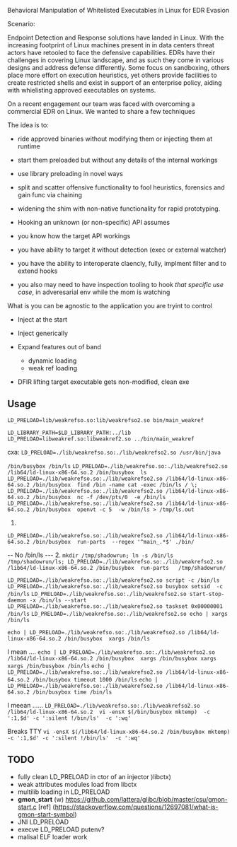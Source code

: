 Behavioral Manipulation of Whitelisted Executables in Linux for EDR Evasion

Scenario:

Endpoint Detection and Response solutions have landed in Linux. With the increasing footprint of Linux machines present in in data centers threat actors have retooled to face the defensive capabilities. EDRs have their challenges in covering Linux landscape, and as such they come in various designs and address defense differently. Some focus on sandboxing, others place more effort on execution heuristics, yet others provide facilities to create restricted shells and exist in support of an enterprise policy, aiding with whielisting approved executables on systems. 

On a recent engagement  our team  was faced with overcoming a commercial EDR on Linux. We wanted to share a few techniques  

The idea is to: 
- ride approved binaries without modifying them or injecting them at runtime
- start them preloaded but without any details of the internal workings 
- use library preloading in novel ways
- split and scatter offensive functionality to fool heuristics, forensics and gain func via chaining
- widening the shim with non-native functionality for rapid prototyping. 


- Hooking an unknown (or non-specific) API assumes 
 - you know how the target API workings
 - you have ability to target it without detection (exec or external watcher)
 - you have the ability to interoperate claencly, fully, implment filter and to extend hooks
 - you also may need to have inspection tooling to hook *that specific use case*, in adveresarial env while the mom is watching


What is you can be agnostic to the application you are tryint to control
- Inject at the start
- Inject generically 
- Expand features out of band
	- dynamic loading
	- weak ref loading

- DFIR lifting target executable gets non-modified, clean exe


## Usage

`LD_PRELOAD=lib/weakrefso.so:lib/weakrefso2.so bin/main_weakref`

`LD_LIBRARY_PATH=$LD_LIBRARY_PATH:../lib LD_PRELOAD=libweakref.so:libweakref2.so ../bin/main_weakref`

cxa: `LD_PRELOAD=./lib/weakrefso.so:./lib/weakrefso2.so /usr/bin/java`

`/bin/busybox /bin/ls`
` LD_PRELOAD=./lib/weakrefso.so:./lib/weakrefso2.so /lib64/ld-linux-x86-64.so.2 /bin/busybox  ls `
`LD_PRELOAD=./lib/weakrefso.so:./lib/weakrefso2.so /lib64/ld-linux-x86-64.so.2 /bin/busybox  find /bin -name cat -exec /bin/ls / \; `
`LD_PRELOAD=./lib/weakrefso.so:./lib/weakrefso2.so /lib64/ld-linux-x86-64.so.2 /bin/busybox  nc -f /dev/pts/0  -e /bin/ls`
`LD_PRELOAD=./lib/weakrefso.so:./lib/weakrefso2.so /lib64/ld-linux-x86-64.so.2 /bin/busybox  openvt -c 5  -w /bin/ls > /tmp/ls.out`

1. 
`LD_PRELOAD=./lib/weakrefso.so:./lib/weakrefso2.so /lib64/ld-linux-x86-64.so.2 /bin/busybox  run-parts  --regex '^main_.*$' ./bin/`

-- No /bin/ls ---
2. `mkdir /tmp/shadowrun; ln -s /bin/ls /tmp/shadowrun/ls; LD_PRELOAD=./lib/weakrefso.so:./lib/weakrefso2.so /lib64/ld-linux-x86-64.so.2 /bin/busybox  run-parts   /tmp/shadowrun/`

`LD_PRELOAD=./lib/weakrefso.so:./lib/weakrefso2.so script -c /bin/ls`
`LD_PRELOAD=./lib/weakrefso.so:./lib/weakrefso2.so busybox setsid  -c /bin/ls`
`LD_PRELOAD=./lib/weakrefso.so:./lib/weakrefso2.so start-stop-daemon -x /bin/ls --start`
`LD_PRELOAD=./lib/weakrefso.so:./lib/weakrefso2.so taskset 0x00000001 /bin/ls`
`LD_PRELOAD=./lib/weakrefso.so:./lib/weakrefso2.so echo | xargs /bin/ls`

`echo | LD_PRELOAD=./lib/weakrefso.so:./lib/weakrefso2.so /lib64/ld-linux-x86-64.so.2 /bin/busybox  xargs /bin/ls`

I mean ....
`echo | LD_PRELOAD=./lib/weakrefso.so:./lib/weakrefso2.so /lib64/ld-linux-x86-64.so.2 /bin/busybox  xargs /bin/busybox xargs xargs /bin/busybox /bin/ls`
`echo | LD_PRELOAD=./lib/weakrefso.so:./lib/weakrefso2.so /lib64/ld-linux-x86-64.so.2 /bin/busybox timeout 1000 /bin/ls`
`echo | LD_PRELOAD=./lib/weakrefso.so:./lib/weakrefso2.so /lib64/ld-linux-x86-64.so.2 /bin/busybox time /bin/ls`

I meean ...... 
`LD_PRELOAD=./lib/weakrefso.so:./lib/weakrefso2.so /lib64/ld-linux-x86-64.so.2  vi -ensX $(/bin/busybox mktemp)  -c ':1,$d' -c ':silent !/bin/ls'  -c ':wq'`

Breaks TTY
`vi -ensX $(/lib64/ld-linux-x86-64.so.2 /bin/busybox mktemp)  -c ':1,$d' -c ':silent !/bin/ls'  -c ':wq'`


## TODO
- fully clean LD_PRELOAD  in ctor of an injector )libctx)
- weak attributes modules load from libctx
- multilib loading in LD_PRELOAD
- __gmon_start__ (w) https://github.com/lattera/glibc/blob/master/csu/gmon-start.c
	[ref] (https://stackoverflow.com/questions/12697081/what-is-gmon-start-symbol)
- JNI LD_PRELOAD
- execve LD_PRELOAD putenv?
- malisal ELF loader work
